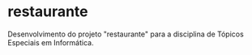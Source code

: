 # restaurante
Desenvolvimento do projeto "restaurante" para a disciplina de Tópicos Especiais em Informática.
